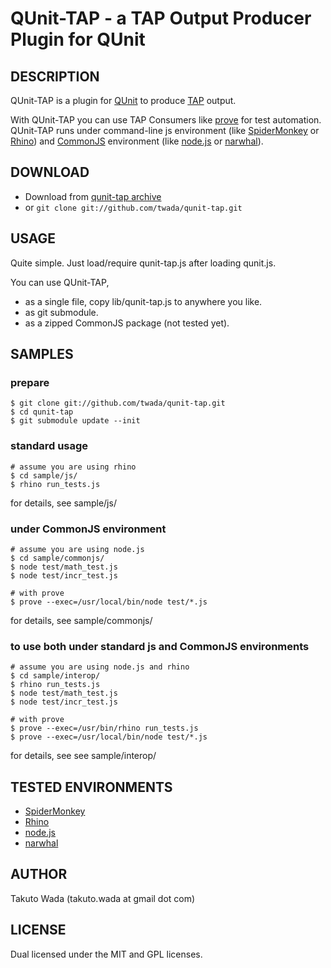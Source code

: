 QUnit-TAP - a TAP Output Producer Plugin for QUnit
================================


DESCRIPTION
---------------------------------------
QUnit-TAP is a plugin for [QUnit](http://docs.jquery.com/QUnit) to produce [TAP](http://testanything.org/) output.

With QUnit-TAP you can use TAP Consumers like [prove](http://search.cpan.org/perldoc?prove) for test automation. QUnit-TAP runs under command-line js environment (like [SpiderMonkey](https://developer.mozilla.org/en/SpiderMonkey) or [Rhino](https://developer.mozilla.org/en/Rhino)) and [CommonJS](http://commonjs.org/) environment (like [node.js](http://nodejs.org/) or [narwhal](http://narwhaljs.org/)).


DOWNLOAD
---------------------------------------
* Download from [qunit-tap archive](http://github.com/twada/qunit-tap/downloads)
* or `git clone git://github.com/twada/qunit-tap.git`


USAGE
---------------------------------------
Quite simple. Just load/require qunit-tap.js after loading qunit.js.

You can use QUnit-TAP,

* as a single file, copy lib/qunit-tap.js to anywhere you like.
* as git submodule.
* as a zipped CommonJS package (not tested yet).


SAMPLES
---------------------------------------
### prepare
    $ git clone git://github.com/twada/qunit-tap.git
    $ cd qunit-tap
    $ git submodule update --init 


### standard usage

    # assume you are using rhino
    $ cd sample/js/
    $ rhino run_tests.js

for details, see sample/js/


### under CommonJS environment

    # assume you are using node.js
    $ cd sample/commonjs/
    $ node test/math_test.js
    $ node test/incr_test.js

    # with prove
    $ prove --exec=/usr/local/bin/node test/*.js

for details, see sample/commonjs/


### to use both under standard js and CommonJS environments

    # assume you are using node.js and rhino
    $ cd sample/interop/
    $ rhino run_tests.js
    $ node test/math_test.js
    $ node test/incr_test.js

    # with prove
    $ prove --exec=/usr/bin/rhino run_tests.js
    $ prove --exec=/usr/local/bin/node test/*.js

for details, see see sample/interop/


TESTED ENVIRONMENTS
---------------------------------------
* [SpiderMonkey](https://developer.mozilla.org/en/SpiderMonkey)
* [Rhino](https://developer.mozilla.org/en/Rhino)
* [node.js](http://nodejs.org/)
* [narwhal](http://narwhaljs.org/)


AUTHOR
---------------------------------------
Takuto Wada (takuto.wada at gmail dot com)


LICENSE
---------------------------------------
Dual licensed under the MIT and GPL licenses.
